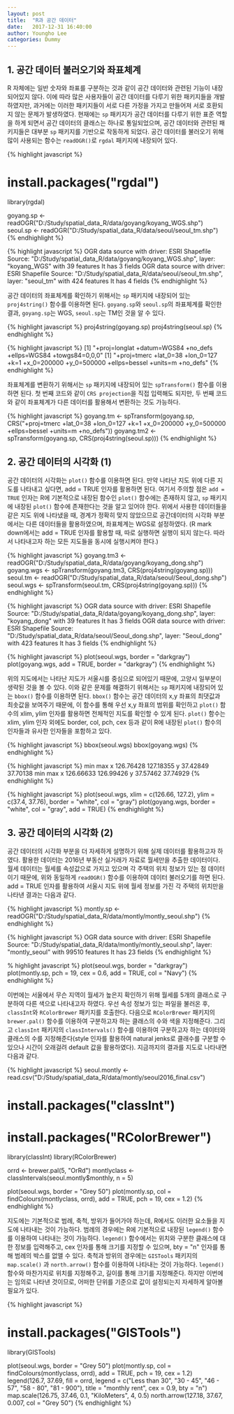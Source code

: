 ```yaml
---
layout: post
title:  "R과 공간 데이터"
date:   2017-12-31 16:40:00
author: Youngho Lee
categories: Dummy
---
```


## 1. 공간 데이터 불러오기와 좌표체계

R 자체에는 일반 숫자와 좌표를 구분하는 것과 같이 공간 데이터와 관련된 기능이 내장되어있지 않다. 이에 따라 많은 사용자들이 공간 데이터를 다루기 위한 패키지들을 개발하였지만, 과거에는 이러한 패키지들이 서로 다른 가정을 가지고 만들어져 서로 호환되지 않는 문제가 발생하였다. 현재에는 `sp` 패키지가 공간 데이터를 다루기 위한 표준 역할을 하게 되면서 공간 데이터의 클래스는  하나로 통일되었으며, 공간 데이터와 관련된 패키지들은 대부분 `sp` 패키지를 기반으로 작동하게 되었다. 공간 데이터를 불러오기 위해 많이 사용되는 함수는 `readOGR()`로 `rgdal` 패키지에 내장되어 있다.

{% highlight javascript %}
# install.packages("rgdal")
library(rgdal)

goyang.sp <- readOGR("D:/Study/spatial_data_R/data/goyang/koyang_WGS.shp")
seoul.sp <- readOGR("D:/Study/spatial_data_R/data/seoul/seoul_tm.shp")
{% endhighlight %}

{% highlight javascript %}
OGR data source with driver: ESRI Shapefile 
Source: "D:/Study/spatial_data_R/data/goyang/koyang_WGS.shp", layer: "koyang_WGS"
with 39 features
It has 3 fields
OGR data source with driver: ESRI Shapefile 
Source: "D:/Study/spatial_data_R/data/seoul/seoul_tm.shp", layer: "seoul_tm"
with 424 features
It has 4 fields
{% endhighlight %}

공간 데이터의 좌표체계를 확인하기 위해서는 `sp` 패키지에 내장되어 있는 `proj4string()` 함수를 이용하면 된다. `goyang.sp`와 `seoul.sp`의 좌표체계를 확인한 결과, `goyang.sp`는 WGS, `seoul.sp`는 TM인 것을 알 수 있다. 

{% highlight javascript %}
proj4string(goyang.sp)
proj4string(seoul.sp)
{% endhighlight %}

{% highlight javascript %}
[1] "+proj=longlat +datum=WGS84 +no_defs +ellps=WGS84 +towgs84=0,0,0"
[1] "+proj=tmerc +lat_0=38 +lon_0=127 +k=1 +x_0=200000 +y_0=500000 +ellps=bessel +units=m +no_defs"
{% endhighlight %}

좌표체계를 변환하기 위해서는 `sp` 패키지에 내장되어 있는 `spTransform()` 함수를 이용하면 된다. 첫 번째 코드와 같이 `CRS projection`을 직접 입력해도 되지만, 두 번째 코드와 같이 좌표체계가 다른 데이터를 활용해서 변환하는 것도 가능하다.

{% highlight javascript %}
goyang.tm <- spTransform(goyang.sp, CRS("+proj=tmerc +lat_0=38 +lon_0=127 +k=1 
                                        +x_0=200000 +y_0=500000 +ellps=bessel 
                                        +units=m +no_defs"))
goyang.tm2 <- spTransform(goyang.sp, CRS(proj4string(seoul.sp)))
{% endhighlight %}

## 2. 공간 데이터의 시각화 (1)

공간 데이터의 시각화는 `plot()` 함수를 이용하면 된다. 만약 나타난 지도 위에 다른 지도를 나타내고 싶다면, add = TRUE 인자를 활용하면 된다. 여기서 주의할 점은 `add = TRUE` 인자는 R에 기본적으로 내장된 함수인 `plot()` 함수에는 존재하지 않고, `sp` 패키지에 내장된 `plot()` 함수에 존재한다는 것을 알고 있어야 한다. 위에서 사용한 데이터들을 같은 지도 위에 나타냈을 때, 경계가 정확히 맞지 않았으므로 공간데이터의 시각화 부분에서는 다른 데이터들을 활용하였으며, 좌표체계는 WGS로 설정하였다. (R mark down에서는 add = TRUE 인자를 활용할 때, 따로 실행하면 실행이 되지 않는다. 따라서 나타내고자 하는 모든 지도들을 동시에 실행시켜야 한다.)

{% highlight javascript %}
goyang.tm3 <- readOGR("D:/Study/spatial_data_R/data/goyang/koyang_dong.shp")
goyang.wgs <- spTransform(goyang.tm3, CRS(proj4string(goyang.sp)))
seoul.tm <- readOGR("D:/Study/spatial_data_R/data/seoul/Seoul_dong.shp")
seoul.wgs <- spTransform(seoul.tm, CRS(proj4string(goyang.sp)))
{% endhighlight %}

{% highlight javascript %}
OGR data source with driver: ESRI Shapefile 
Source: "D:/Study/spatial_data_R/data/goyang/koyang_dong.shp", layer: "koyang_dong"
with 39 features
It has 3 fields
OGR data source with driver: ESRI Shapefile 
Source: "D:/Study/spatial_data_R/data/seoul/Seoul_dong.shp", layer: "Seoul_dong"
with 423 features
It has 3 fields
{% endhighlight %}

{% highlight javascript %}
plot(seoul.wgs, border = "darkgray")
plot(goyang.wgs, add = TRUE, border = "darkgray")
{% endhighlight %}

위의 지도에서는 나타난 지도가 서울시를 중심으로 되어있기 때문에, 고양시 일부분이 생략된 것을 볼 수 있다. 이와 같은 문제를 해결하기 위해서는 `sp` 패키지에 내장되어 있는 `bbox()` 함수를 이용하면 된다. `bbox()` 함수는 공간 데이터의 x,y 좌표의 최댓값과 최솟값을 보여주기 때문에, 이 함수를 통해 우선 x,y 좌표의 범위를 확인하고 `plot()` 함수의 xlim, ylim 인자를 활용하면 전체적인 지도를 확인할 수 있게 된다. `plot()` 함수는 xlim, ylim 인자 외에도 border, col, pch, cex 등과 같이 R에 내장된 `plot()` 함수의 인자들과 유사한 인자들을 포함하고 있다.

{% highlight javascript %}
bbox(seoul.wgs)
bbox(goyang.wgs)
{% endhighlight %}

{% highlight javascript %}
        min       max
x 126.76428 127.18355
y  37.42849  37.70138
        min       max
x 126.66633 126.99426
y  37.57462  37.74929
{% endhighlight %}

{% highlight javascript %}
plot(seoul.wgs, xlim = c(126.66, 127.2), ylim = c(37.4, 37.76), 
     border = "white", col = "gray")
plot(goyang.wgs, border = "white", col = "gray", add = TRUE)
{% endhighlight %}

## 3. 공간 데이터의 시각화 (2)

공간 데이터의 시각화 부분을 더 자세하게 설명하기 위해 실제 데이터를 활용하고자 하였다. 활용한 데이터는 2016년 부동산 실거래가 자료로 월세만을 추출한 데이터이다. 월세 데이터는 월세를 속성값으로 가지고 있으며 각 주택의 위치 정보가 있는 점 데이터이기 때문에, 위와 동일하게 `readOGR()` 함수를 이용하여 데이터 불러오기를 하면 된다. add = TRUE 인자를 활용하여 서울시 지도 위에 월세 정보를 가진 각 주택의 위치만을 나타낸 결과는 다음과 같다.

{% highlight javascript %}
montly.sp <- readOGR("D:/Study/spatial_data_R/data/montly/montly_seoul.shp")
{% endhighlight %}

{% highlight javascript %}
OGR data source with driver: ESRI Shapefile 
Source: "D:/Study/spatial_data_R/data/montly/montly_seoul.shp", layer: "montly_seoul"
with 99510 features
It has 23 fields
{% endhighlight %}

% highlight javascript %}
plot(seoul.wgs, border = "darkgray")
plot(montly.sp, pch = 19, cex = 0.6, add = TRUE, col = "Navy")
{% endhighlight %}

이번에는 서울에서 무슨 지역이 월세가 높은지 확인하기 위해 월세를 5개의 클래스로 구분하여 다른 색으로 나타내고자 하였다. 우선 속성 정보가 있는 파일을 불러온 후, `classInt`와 `RColorBrewer` 패키지를 호출한다. 다음으로 `RColorBrewer` 패키지의 `brewer.pal()` 함수를 이용하여 구분하고자 하는 클래스의 수와 색을 지정해준다. 그리고 `classInt` 패키지의 `classIntervals()` 함수를 이용하여 구분하고자 하는 데이터와 클래스의 수를 지정해준다(style 인자를 활용하여 natural jenks로 클래수를 구분할 수 있으나 시간이 오래걸려 default 값을 활용하였다). 지금까지의 결과를 지도로 나타내면 다음과 같다.

{% highlight javascript %}
seoul.montly <- read.csv("D:/Study/spatial_data_R/data/montly/seoul2016_final.csv")

# install.packages("classInt")
# install.packages("RColorBrewer")
library(classInt)
library(RColorBrewer)

orrd <- brewer.pal(5, "OrRd")
montlyclass <- classIntervals(seoul.montly$monthly, n = 5)

plot(seoul.wgs, border = "Grey 50")
plot(montly.sp, col = findColours(montlyclass, orrd), add = TRUE,
     pch = 19, cex = 1.2)
{% endhighlight %}

지도에는 기본적으로 범례, 축척, 방위가 들어가야 하는데, R에서도 이러한 요소들을 지도에 나타내는 것이 가능하다. 범례의 경우에는 R에 기본적으로 내장된 `legend()` 함수를 이용하여 나타내는 것이 가능하다. `legend()` 함수에서는 위치와 구분한 클래스에 대한 정보를 입력해주고, cex 인자를 통해 크기를 지정할 수 있으며, bty = "n" 인자를 통해 범례의 박스를 없앨 수 있다. 축척과 방위의 경우에는 `GISTools` 패키지의 `map.scale()` 과 `north.arrow()` 함수를 이용하여 나타내는 것이 가능하다. `legend()` 함수와 마찬가지로 위치를 지정해주고, 길이를 통해 크기를 지정해준다. 하지만 이번에는 임의로 나타낸 것이므로, 어떠한 단위를 기준으로 값이 설정되는지 자세하게 알아볼 필요가 있다.

{% highlight javascript %}
# install.packages("GISTools")
library(GISTools)

plot(seoul.wgs, border = "Grey 50")
plot(montly.sp, col = findColours(montlyclass, orrd), add = TRUE,
     pch = 19, cex = 1.2)
legend(126.7, 37.69, fill = orrd,
       legend = c("Less than 30", "30 - 45", "46 - 57", "58 - 80", "81 - 900"),
       title = "monthly rent", cex = 0.9, bty = "n")
map.scale(126.75, 37.46, 0.1, "KiloMeters", 4, 0.5)
north.arrow(127.18, 37.67, 0.007, col = "Grey 50")
{% endhighlight %}
